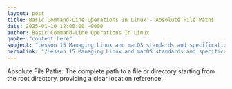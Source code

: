 ```yaml
---
layout: post
title: Basic Command-Line Operations In Linux - Absolute File Paths
date: 2025-01-10 12:00:00 -0000
author: Basic Command-Line Operations In Linux
quote: "content here"
subject: "Lesson 15 Managing Linux and macOS standards and specifications"
permalink: "/Lesson 15 Managing Linux and macOS standards and specifications/Basic Command-Line Operations In Linux/Basic Command-Line Operations In Linux - Absolute File Paths"
---
```


Absolute File Paths: The complete path to a file or directory starting from the root directory, providing a clear location reference.
